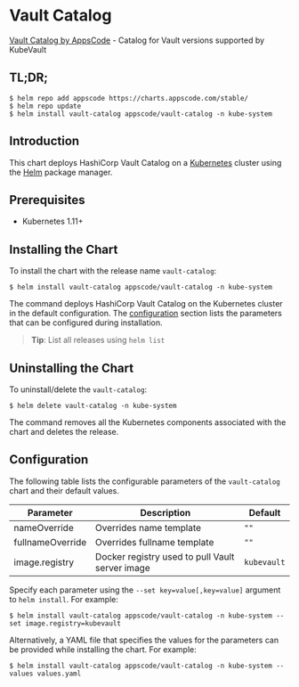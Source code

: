 # Vault Catalog

[Vault Catalog by AppsCode](https://github.com/kubevault/operator) - Catalog for Vault versions supported by KubeVault

## TL;DR;

```console
$ helm repo add appscode https://charts.appscode.com/stable/
$ helm repo update
$ helm install vault-catalog appscode/vault-catalog -n kube-system
```

## Introduction

This chart deploys HashiCorp Vault Catalog on a [Kubernetes](http://kubernetes.io) cluster using the [Helm](https://helm.sh) package manager.

## Prerequisites

- Kubernetes 1.11+

## Installing the Chart

To install the chart with the release name `vault-catalog`:

```console
$ helm install vault-catalog appscode/vault-catalog -n kube-system
```

The command deploys HashiCorp Vault Catalog on the Kubernetes cluster in the default configuration. The [configuration](#configuration) section lists the parameters that can be configured during installation.

> **Tip**: List all releases using `helm list`

## Uninstalling the Chart

To uninstall/delete the `vault-catalog`:

```console
$ helm delete vault-catalog -n kube-system
```

The command removes all the Kubernetes components associated with the chart and deletes the release.

## Configuration

The following table lists the configurable parameters of the `vault-catalog` chart and their default values.

|    Parameter     |                   Description                   |   Default   |
|------------------|-------------------------------------------------|-------------|
| nameOverride     | Overrides name template                         | `""`        |
| fullnameOverride | Overrides fullname template                     | `""`        |
| image.registry   | Docker registry used to pull Vault server image | `kubevault` |


Specify each parameter using the `--set key=value[,key=value]` argument to `helm install`. For example:

```console
$ helm install vault-catalog appscode/vault-catalog -n kube-system --set image.registry=kubevault
```

Alternatively, a YAML file that specifies the values for the parameters can be provided while
installing the chart. For example:

```console
$ helm install vault-catalog appscode/vault-catalog -n kube-system --values values.yaml
```

